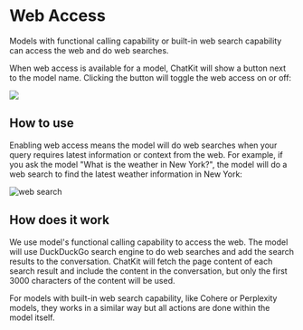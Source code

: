 # Web Access

Models with functional calling capability or built-in web search capability can access the web and do web searches.

When web access is available for a model, ChatKit will show a button next to the model name. Clicking the button will toggle the web access on or off:

![](https://cdn.jsdelivr.net/gh/egoist-bot/images@main/uPic/d30Rj2.png)

## How to use

Enabling web access means the model will do web searches when your query requires latest information or context from the web. For example, if you ask the model "What is the weather in New York?", the model will do a web search to find the latest weather information in New York:

![web search](https://cdn.jsdelivr.net/gh/egoist-bot/images@main/uPic/7IWGoY.png)

## How does it work

We use model's functional calling capability to access the web. The model will use DuckDuckGo search engine to do web searches and add the search results to the conversation. ChatKit will fetch the page content of each search result and include the content in the conversation, but only the first 3000 characters of the content will be used.

For models with built-in web search capability, like Cohere or Perplexity models, they works in a similar way but all actions are done within the model itself.
